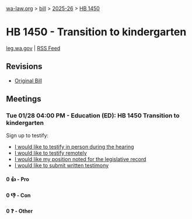 [wa-law.org](/) > [bill](/bill/) > [2025-26](/bill/2025-26/) > [HB 1450](/bill/2025-26/hb/1450/)

# HB 1450 - Transition to kindergarten
[leg.wa.gov](https://app.leg.wa.gov/billsummary?BillNumber=1450&Year=2025&Initiative=false) | [RSS Feed](./rss.xml)

## Revisions
* [Original Bill](1/)

## Meetings
### Tue 01/28 04:00 PM - Education (ED): HB 1450 Transition to kindergarten
Sign up to testify:
* [I would like to testify in person during the hearing](https://app.leg.wa.gov/csi/Testifier/Add?chamber=House&mId=32596&aId=162098&caId=25108&tId=1)
* [I would like to testify remotely](https://app.leg.wa.gov/csi/Testifier/Add?chamber=House&mId=32596&aId=162098&caId=25108&tId=2)
* [I would like my position noted for the legislative record](https://app.leg.wa.gov/csi/Testifier/Add?chamber=House&mId=32596&aId=162098&caId=25108&tId=3)
* [I would like to submit written testimony](https://app.leg.wa.gov/csi/Testifier/Add?chamber=House&mId=32596&aId=162098&caId=25108&tId=4)

#### 0 👍 - Pro

#### 0 👎 - Con

#### 0 ❓ - Other

